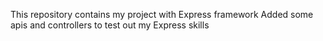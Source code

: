 This repository contains my project with Express framework
Added some apis and controllers to test out  my Express skills
